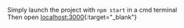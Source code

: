 <!---

TODO


// pour configurer le projet avec Express
npm init
npm install express

// pour configurer Prisma
npm install prisma @prisma/client sqlite3
npx prisma init
npx prisma migrate dev --name init
npx prisma generate

// pour installer HBS
npm install hbs

// pour lancer le projet avec nodemon
npm start


-->

Simply launch the project with `npm start` in a cmd terminal<br>
Then open [localhost:3000](http://localhost:3000){:target="_blank"}
